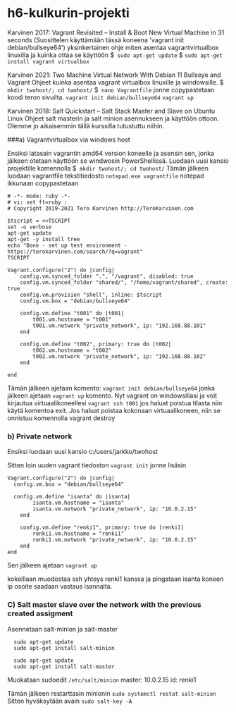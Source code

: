 # h6-kulkurin-projekti

Karvinen 2017: Vagrant Revisited – Install & Boot New Virtual Machine in 31 seconds (Suosittelen käyttämään tässä koneena 'vagrant init debian/bullseye64')
yksinkertainen ohje miten asentaa vagrantvirtualbox linuxilla ja kuinka ottaa se käyttöön 
$` sudo apt-get update`
$ `sudo apt-get install vagrant virtualbox`


Karvinen 2021: Two Machine Virtual Network With Debian 11 Bullseye and Vagrant
Ohjeet kuinka asentaa vagrant virtualbox linuxille ja windowsille.
$ `mkdir twohost/; cd twohost/`
$` nano Vagrantfile` jonne copypastetaan koodi teron sivuilta.
`vagrant init debian/bullseye64`
`vagrant up`

Karvinen 2018: Salt Quickstart – Salt Stack Master and Slave on Ubuntu Linux
Ohjeet salt masterin ja salt minion asennukseen ja käyttöön ottoon. Olemme jo aikaisemmin tällä kurssilla tutustuttu niihin.


###a) Vagrantvirtualbox via windows host

Ensiksi latasain vagrantin amd64 version koneelle ja asensin sen, jonka jälkeen otetaan käyttöön se windwosin PowerShellissä.
Luodaan uusi kansio projektille komennolla $` mkdir twohost/; cd twohost/`
Tämän jälkeen luodaan vagrantfile tekstitiedosto
`notepad.exe vagrantfile`
notepad ikkunaan copypastetaan 

```
# -*- mode: ruby -*-
# vi: set ft=ruby :
# Copyright 2019-2021 Tero Karvinen http://TeroKarvinen.com

$tscript = <<TSCRIPT
set -o verbose
apt-get update
apt-get -y install tree
echo "Done - set up test environment - https://terokarvinen.com/search/?q=vagrant"
TSCRIPT

Vagrant.configure("2") do |config|
	config.vm.synced_folder ".", "/vagrant", disabled: true
	config.vm.synced_folder "shared/", "/home/vagrant/shared", create: true
	config.vm.provision "shell", inline: $tscript
	config.vm.box = "debian/bullseye64"

	config.vm.define "t001" do |t001|
		t001.vm.hostname = "t001"
		t001.vm.network "private_network", ip: "192.168.88.101"
	end

	config.vm.define "t002", primary: true do |t002|
		t002.vm.hostname = "t002"
		t002.vm.network "private_network", ip: "192.168.88.102"
	end
	
end
```

Tämän jälkeen ajetaan komento: `vagrant init debian/bullseye64`
jonka jälkeen ajetaan `vagrant up` komento.
Nyt vagrant on windowsillasi ja voit kirjautua virtuaalikoneellesi 
`vagrant ssh t001`
jos haluat poistua tilasta niin käytä komentoa exit.
Jos haluat poistaa kokonaan virtuaalikoneen, niin se onnistuu komennolla vagrant destroy

### b) Private network

Ensiksi luodaan uusi kansio c:/users/jarkko/twohost

Sitten loin uuden vagrant tiedoston `vagrant init` jonne lisäsin
```
Vagrant.configure("2") do |config|
  config.vm.box = "debian/bullseye64"

  config.vm.define "isanta" do |isanta|
		isanta.vm.hostname = "isanta"
		isanta.vm.network "private_network", ip: "10.0.2.15"
	end

	config.vm.define "renki1", primary: true do |renki1|
		renki1.vm.hostname = "renki1"
		renki1.vm.network "private_network", ip: "10.0.2.15"
	end
end
```
Sen jälkeen ajetaan `vagrant up`

kokeillaan muodostaa ssh yhteys renki1 kanssa ja pingataan isanta koneen ip osoite saadaan vastaus isannalta.

### C) Salt master slave over the network with the previous created assigment

Asennetaan salt-minion ja salt-master
 ```
   sudo apt-get update
   sudo apt-get install salt-minion
```
 ```
   sudo apt-get update
   sudo apt-get install salt-master
```

Muokataan sudoedit `/etc/salt/minion`
master: 10.0.2.15
id: renki1

Tämän jälkeen restarttasin minionin
`sudo systemctl restat salt-minion`
Sitten hyväksytään avain
`sudo salt-key -A`
